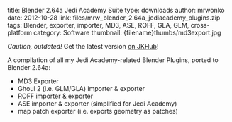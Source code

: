 title: Blender 2.64a Jedi Academy Suite
type: downloads
author: mrwonko
date: 2012-10-28
link: files/mrw_blender_2.64a_jediacademy_plugins.zip
tags: Blender, exporter, importer, MD3, ASE, ROFF, GLA, GLM, cross-platform
category: Software
thumbnail: {filename}thumbs/md3export.jpg

_Caution, outdated!_ Get the latest version [on JKHub](http://jkhub.org/files/file/1413-blender-264-jedi-academy-plugin-suite/)!

A compilation of all my Jedi Academy-related Blender Plugins, ported to Blender 2.64a:
* MD3 Exporter
* Ghoul 2 (i.e. GLM/GLA) importer & exporter
* ROFF importer & exporter
* ASE importer & exporter (simplified for Jedi Academy)
* map patch exporter (i.e. exports geometry as patches)
